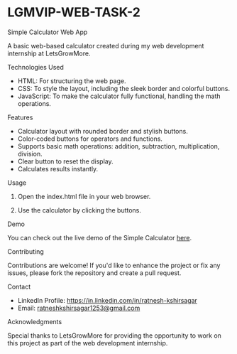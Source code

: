 # LGMVIP-WEB-TASK-2
Simple Calculator Web App

A basic web-based calculator created during my web development internship at LetsGrowMore.

Technologies Used

- HTML: For structuring the web page.
- CSS: To style the layout, including the sleek border and colorful buttons.
- JavaScript: To make the calculator fully functional, handling the math operations.

Features

- Calculator layout with rounded border and stylish buttons.
- Color-coded buttons for operators and functions.
- Supports basic math operations: addition, subtraction, multiplication, division.
- Clear button to reset the display.
- Calculates results instantly.

Usage

1. Open the index.html file in your web browser.

2. Use the calculator by clicking the buttons.

Demo

You can check out the live demo of the Simple Calculator [here](insert_demo_link).

Contributing

Contributions are welcome! If you'd like to enhance the project or fix any issues, please fork the repository and create a pull request.

Contact

- LinkedIn Profile: https://in.linkedin.com/in/ratnesh-kshirsagar
- Email: ratneshkshirsagar1253@gmail.com

Acknowledgments

Special thanks to LetsGrowMore for providing the opportunity to work on this project as part of the web development internship.
